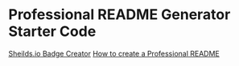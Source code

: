 # Professional README Generator Starter Code


[Sheilds.io Badge Creator](https://shields.io/)
[How to create a Professional README](https://coding-boot-camp.github.io/full-stack/github/professional-readme-guide)
